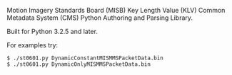 Motion Imagery Standards Board (MISB) Key Length Value (KLV) Common Metadata
System (CMS) Python Authoring and Parsing Library.

Built for Python 3.2.5 and later.

For examples try:
```
$ ./st0601.py DynamicConstantMISMMSPacketData.bin
$ ./st0601.py DynamicOnlyMISMMSPacketData.bin
```
